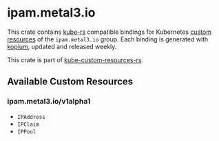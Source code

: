 <!--
SPDX-FileCopyrightText: The kube-custom-resources-rs Authors
SPDX-License-Identifier: 0BSD
 -->

# ipam.metal3.io

This crate contains [kube-rs](https://kube.rs/) compatible bindings for Kubernetes [custom resources](https://kubernetes.io/docs/tasks/extend-kubernetes/custom-resources/custom-resource-definitions/) of the `ipam.metal3.io` group. Each binding is generated with [kopium](https://github.com/kube-rs/kopium), updated and released weekly.

This crate is part of [kube-custom-resources-rs](https://github.com/metio/kube-custom-resources-rs).

## Available Custom Resources

### ipam.metal3.io/v1alpha1
- `IPAddress`
- `IPClaim`
- `IPPool`
